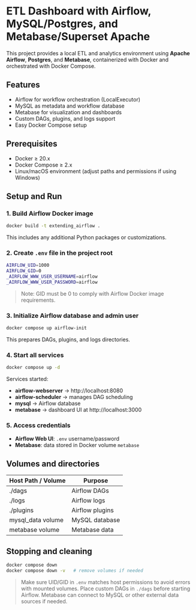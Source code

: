 # ETL Dashboard with Airflow, MySQL/Postgres, and Metabase/Superset Apache

This project provides a local ETL and analytics environment using **Apache Airflow**, **Postgres**, and **Metabase**, containerized with Docker and orchestrated with Docker Compose.

## Features

- Airflow for workflow orchestration (LocalExecutor)
- MySQL as metadata and workflow database
- Metabase for visualization and dashboards
- Custom DAGs, plugins, and logs support
- Easy Docker Compose setup

## Prerequisites

- Docker ≥ 20.x  
- Docker Compose ≥ 2.x  
- Linux/macOS environment (adjust paths and permissions if using Windows)

## Setup and Run

### 1. Build Airflow Docker image

```bash
docker build -t extending_airflow .
```

This includes any additional Python packages or customizations.

### 2. Create `.env` file in the project root

```bash
AIRFLOW_UID=1000
AIRFLOW_GID=0
_AIRFLOW_WWW_USER_USERNAME=airflow
_AIRFLOW_WWW_USER_PASSWORD=airflow
```

> Note: GID must be 0 to comply with Airflow Docker image requirements.

### 3. Initialize Airflow database and admin user

```bash
docker compose up airflow-init
```

This prepares DAGs, plugins, and logs directories.

### 4. Start all services

```bash
docker compose up -d
```

Services started:

- **airflow-webserver** → http://localhost:8080
- **airflow-scheduler** → manages DAG scheduling
- **mysql** → Airflow database
- **metabase** → dashboard UI at http://localhost:3000

### 5. Access credentials

- **Airflow Web UI**: `.env` username/password
- **Metabase**: data stored in Docker volume `metabase`

## Volumes and directories

| Host Path / Volume | Purpose                  |
|------------------|-------------------------|
| ./dags            | Airflow DAGs            |
| ./logs            | Airflow logs            |
| ./plugins         | Airflow plugins         |
| mysql_data volume | MySQL database          |
| metabase volume   | Metabase data           |

## Stopping and cleaning

```bash
docker compose down
docker compose down -v   # remove volumes if needed
```

> Make sure UID/GID in `.env` matches host permissions to avoid errors with mounted volumes. Place custom DAGs in `./dags` before starting Airflow. Metabase can connect to MySQL or other external data sources if needed.
